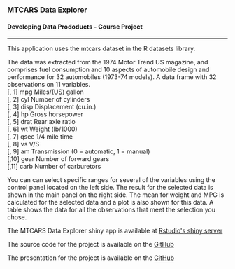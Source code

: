 ### MTCARS Data Explorer
#### Developing Data Prododucts - Course Project
----------------------------

This application uses the mtcars dataset in the R datasets library.

The data was extracted from the 1974 Motor Trend US magazine, and comprises fuel consumption and 10 aspects of automobile design and performance for 32 automobiles (1973-74 models).
A data frame with 32 observations on 11 variables.  
[, 1]	 mpg	 Miles/(US) gallon  
[, 2]	 cyl	 Number of cylinders  
[, 3]	 disp	 Displacement (cu.in.)  
[, 4]	 hp	 Gross horsepower  
[, 5]	 drat	 Rear axle ratio  
[, 6]	 wt	 Weight (lb/1000)  
[, 7]	 qsec	 1/4 mile time  
[, 8]	 vs	 V/S  
[, 9]	 am	 Transmission (0 = automatic, 1 = manual)  
[,10]	 gear	 Number of forward gears  
[,11]	 carb	 Number of carburetors  

You can can select specific ranges for several of the variables using the control panel located on the left side.
The result for the selected data is shown in the main panel on the right side.
The mean for weight and MPG is calculated for the selected data and a plot is also shown for this data.
A table shows the data for all the observations that meet the selection you chose.

The MTCARS Data Explorer shiny app is available at [Rstudio's shiny server](https://scatalina5.shinyapps.io/09_DevelopingDataProducts)

The source code for the project is available on the [GitHub](https://github.com/scatalina5/09_DevelopingDataProducts)

The presentation for the project is available on the [GitHub](http://scatalina5.github.io/09_DevelopingDataProducts-project.html#/)

